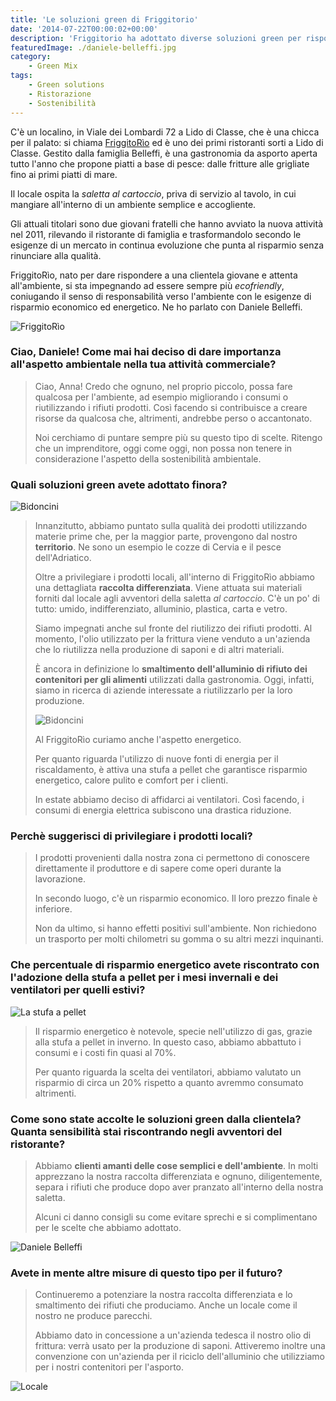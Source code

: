 ```yaml
---
title: 'Le soluzioni green di Friggitorio'
date: '2014-07-22T00:00:02+00:00'
description: 'Friggitorio ha adottato diverse soluzioni green per rispondere a una clientela giovane e sempre più sensibile all'aspetto ambientale.'
featuredImage: ./daniele-belleffi.jpg
category:
    - Green Mix
tags:
    - Green solutions
    - Ristorazione
    - Sostenibilità
---
```


C'è un localino, in Viale dei Lombardi 72 a Lido di Classe, che è una chicca per il palato: si chiama [FriggitoRìo](http://www.friggitorio.com/Friggitorio/Friggitorio_LIDO_DI_CLASSE.html) ed è uno dei primi ristoranti sorti a Lido di Classe.
Gestito dalla famiglia Belleffi, è una gastronomia da asporto aperta tutto l'anno che propone piatti a base di pesce: dalle fritture alle grigliate fino ai primi piatti di mare.

Il locale ospita la *saletta al cartoccio*, priva di servizio al tavolo, in cui mangiare all'interno di un ambiente semplice e accogliente.

Gli attuali titolari sono due giovani fratelli che hanno avviato la nuova attività nel 2011, rilevando il ristorante di famiglia e trasformandolo secondo le esigenze di un mercato in continua evoluzione che punta al risparmio senza rinunciare alla qualità.

FriggitoRìo, nato per dare rispondere a una clientela giovane e attenta all'ambiente, si sta impegnando ad essere sempre più *ecofriendly*, coniugando il senso di responsabilità verso l'ambiente con le esigenze di risparmio economico ed energetico.
Ne ho parlato con Daniele Belleffi.

![FriggitoRìo](./logo.jpg)

### Ciao, Daniele! Come mai hai deciso di dare importanza all'aspetto ambientale nella tua attività commerciale?

> Ciao, Anna! Credo che ognuno, nel proprio piccolo, possa fare qualcosa per l'ambiente, ad esempio migliorando i consumi o riutilizzando i rifiuti prodotti. Così facendo si contribuisce a creare risorse da qualcosa che, altrimenti, andrebbe perso o accantonato.
>
> Noi cerchiamo di puntare sempre più su questo tipo di scelte. Ritengo che un imprenditore, oggi come oggi, non possa non tenere in considerazione l'aspetto della sostenibilità ambientale.

### Quali soluzioni green avete adottato finora?

![Bidoncini](./bidoncini-1.jpg)

> Innanzitutto, abbiamo puntato sulla qualità dei prodotti utilizzando materie prime che, per la maggior parte, provengono dal nostro **territorio**. Ne sono un esempio le cozze di Cervia e il pesce dell'Adriatico.
>
> Oltre a privilegiare i prodotti locali, all'interno di FriggitoRìo abbiamo una dettagliata **raccolta differenziata**. Viene attuata sui materiali forniti dal locale agli avventori della saletta *al cartoccio*. C'è un po' di tutto: umido, indifferenziato, alluminio, plastica, carta e vetro.
>
> Siamo impegnati anche sul fronte del riutilizzo dei rifiuti prodotti. Al momento, l'olio utilizzato per la frittura viene venduto a un'azienda che lo riutilizza nella produzione di saponi e di altri materiali.
>
> È ancora in definizione lo **smaltimento dell'alluminio di rifiuto dei contenitori per gli alimenti** utilizzati dalla gastronomia. Oggi, infatti, siamo in ricerca di aziende interessate a riutilizzarlo per la loro produzione.
>
> ![Bidoncini](./bidoncini-2.jpg)
>
> Al FriggitoRìo curiamo anche l'aspetto energetico.
>
> Per quanto riguarda l'utilizzo di nuove fonti di energia per il riscaldamento, è attiva una stufa a pellet che garantisce risparmio energetico, calore pulito e comfort per i clienti.
>
> In estate abbiamo deciso di affidarci ai ventilatori. Così facendo, i consumi di energia elettrica subiscono una drastica riduzione.

### Perchè suggerisci di privilegiare i prodotti locali?

> I prodotti provenienti dalla nostra zona ci permettono di conoscere direttamente il produttore e di sapere come operi durante la lavorazione.
>
> In secondo luogo, c'è un risparmio economico. Il loro prezzo finale è inferiore.
>
> Non da ultimo, si hanno effetti positivi sull'ambiente. Non richiedono un trasporto per molti chilometri su gomma o su altri mezzi inquinanti.

### Che percentuale di risparmio energetico avete riscontrato con l'adozione della stufa a pellet per i mesi invernali e dei ventilatori per quelli estivi?

![La stufa a pellet](./stufa.jpg)

> Il risparmio energetico è notevole, specie nell'utilizzo di gas, grazie alla stufa a pellet in inverno. In questo caso, abbiamo abbattuto i consumi e i costi fin quasi al 70%.
>
> Per quanto riguarda la scelta dei ventilatori, abbiamo valutato un risparmio di circa un 20% rispetto a quanto avremmo consumato altrimenti.

### Come sono state accolte le soluzioni green dalla clientela? Quanta sensibilità stai riscontrando negli avventori del ristorante?

> Abbiamo **clienti amanti delle cose semplici e dell'ambiente**. In molti apprezzano la nostra raccolta differenziata e ognuno, diligentemente, separa i rifiuti che produce dopo aver pranzato all'interno della nostra saletta.
>
> Alcuni ci danno consigli su come evitare sprechi e si complimentano per le scelte che abbiamo adottato.

![Daniele Belleffi](./dan.jpg)

### Avete in mente altre misure di questo tipo per il futuro?

> Continueremo a potenziare la nostra raccolta differenziata e lo smaltimento dei rifiuti che produciamo. Anche un locale come il nostro ne produce parecchi.
>
> Abbiamo dato in concessione a un'azienda tedesca il nostro olio di frittura: verrà usato per la produzione di saponi. Attiveremo inoltre una convenzione con un'azienda per il riciclo dell'alluminio che utilizziamo per i nostri contenitori per l'asporto.

![Locale](./locale.jpg)
